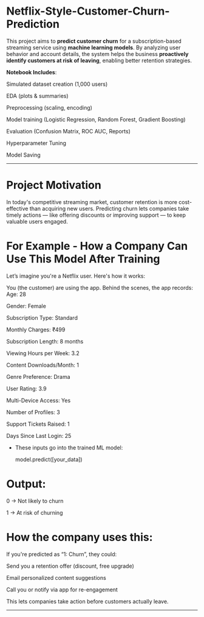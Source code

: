 # Netflix-Style-Customer-Churn-Prediction

This project aims to **predict customer churn** for a subscription-based streaming service using **machine learning models**. By analyzing user behavior and account details, the system helps the business **proactively identify customers at risk of leaving**, enabling better retention strategies.

 **Notebook Includes**:

Simulated dataset creation (1,000 users)

EDA (plots & summaries)

Preprocessing (scaling, encoding)

Model training (Logistic Regression, Random Forest, Gradient Boosting)

Evaluation (Confusion Matrix, ROC AUC, Reports)

Hyperparameter Tuning

Model Saving

---

#  Project Motivation

In today's competitive streaming market, customer retention is more cost-effective than acquiring new users. Predicting churn lets companies take timely actions — like offering discounts or improving support — to keep valuable users engaged.
# For Example - How a Company Can Use This Model After Training

 Let’s imagine you're a Netflix user. Here's how it works:

 You (the customer) are using the app. Behind the scenes, the app records:
Age: 28

Gender: Female

Subscription Type: Standard

Monthly Charges: ₹499

Subscription Length: 8 months

Viewing Hours per Week: 3.2

Content Downloads/Month: 1

Genre Preference: Drama

User Rating: 3.9

Multi-Device Access: Yes

Number of Profiles: 3

Support Tickets Raised: 1

Days Since Last Login: 25

- These inputs go into the trained ML model:
  
  model.predict([your_data])

 # Output:
 
0 → Not likely to churn

1 → At risk of churning

# How the company uses this:
If you're predicted as “1: Churn”, they could:

Send you a retention offer (discount, free upgrade)

Email personalized content suggestions

Call you or notify via app for re-engagement

This lets companies take action before customers actually leave.



---
